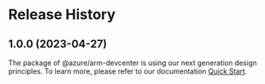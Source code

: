# Release History
    
## 1.0.0 (2023-04-27)

The package of @azure/arm-devcenter is using our next generation design principles. To learn more, please refer to our documentation [Quick Start](https://aka.ms/js-track2-quickstart).
